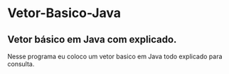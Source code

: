 # Vetor-Basico-Java
Vetor básico em Java com explicado. 
----
Nesse programa eu coloco um vetor basico em Java todo explicado para consulta.
